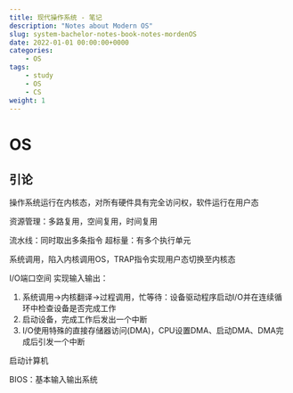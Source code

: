 ```yaml
---
title: 现代操作系统 - 笔记
description: "Notes about Modern OS"
slug: system-bachelor-notes-book-notes-mordenOS
date: 2022-01-01 00:00:00+0000
categories:
    - OS
tags:
    - study
    - OS
    - CS
weight: 1
---
```


# OS

## 引论

操作系统运行在内核态，对所有硬件具有完全访问权，软件运行在用户态

资源管理：多路复用，空间复用，时间复用

流水线：同时取出多条指令
超标量：有多个执行单元

系统调用，陷入内核调用OS，TRAP指令实现用户态切换至内核态

I/O端口空间
实现输入输出：
1. 系统调用->内核翻译->过程调用，忙等待：设备驱动程序启动I/O并在连续循环中检查设备是否完成工作
2. 启动设备，完成工作后发出一个中断
3. I/O使用特殊的直接存储器访问(DMA)，CPU设置DMA、启动DMA、DMA完成后引发一个中断

启动计算机

BIOS：基本输入输出系统

